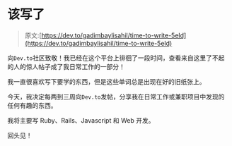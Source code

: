 # 该写了

> 原文:[https://dev.to/gadimbaylisahil/time-to-write-5eld](https://dev.to/gadimbaylisahil/time-to-write-5eld)

向`Dev.to`社区致敬！我已经在这个平台上徘徊了一段时间，查看来自这里了不起的人的惊人帖子成了我日常工作的一部分！

我一直很喜欢写下要学的东西，但是这些单词总是出现在好的旧纸张上。

今天，我决定每两到三周向`Dev.to`发帖，分享我在日常工作或兼职项目中发现的任何有趣的东西。

我将主要写 Ruby、Rails、Javascript 和 Web 开发。

回头见！